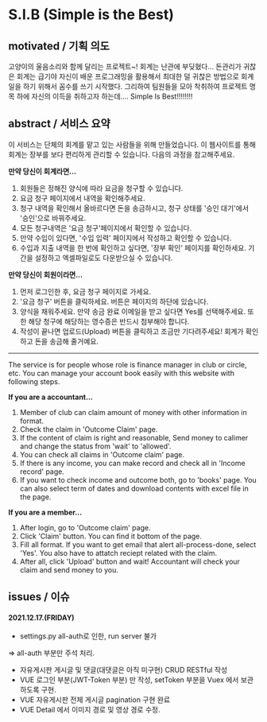 # S.I.B (Simple is the Best)

## motivated / 기획 의도

고양이의 울음소리와 함께 달리는 프로젝트~! 회계는 난관에 부딪혔다... 돈관리가 귀찮은 회계는 급기야 자신이 배운 프로그래밍을 활용해서 최대한 덜 귀찮은 방법으로 회계일을 하기 위해서 꼼수를 쓰기 시작했다. 그리하여 팀원들을 모아 착취하여 프로젝트 명목 하에 자신의 이득을 취하고자 하는데.... Simple Is Best!!!!!!!!



## abstract / 서비스 요약

이 서비스는 단체의 회계를 맡고 있는 사람들을 위해 만들었습니다. 이 웹사이트를 통해 회계는 장부를 보다 편리하게 관리할 수 있습니다. 다음의 과정을 참고해주세요.

**만약 당신이 회계라면...**

1. 회원들은 정해진 양식에 따라 요금을 청구할 수 있습니다.
2. 요금 청구 페이지에서 내역을 확인해주세요.
3. 청구 내역을 확인해서 올바르다면 돈을 송금하시고, 청구 상태를 '승인 대기'에서 '승인'으로 바꿔주세요.
4. 모든 청구내역은 '요금 청구'페이지에서 확인할 수 있습니다.
5. 만약 수입이 있다면, '수입 입력' 페이지에서 작성하고 확인할 수 있습니다.
6. 수입과 지출 내역을 한 번에 확인하고 싶다면, '장부 확인' 페이지를 확인하세요. 기간을 설정하고 엑셀파일로도 다운받으실 수 있습니다.

**만약 당신이 회원이라면...**

1. 먼저 로그인한 후, 요금 청구 페이지로 가세요.
2. '요금 청구' 버튼을 클릭하세요. 버튼은 페이지의 하단에 있습니다.
3. 양식을 채워주세요. 만약 송금 완료 이메일을 받고 싶다면 Yes를 선택해주세요. 또한 해당 청구에 해당하는 영수증은 반드시 첨부해야 합니다.
4. 작성이 끝나면 업로드(Upload) 버튼을 클릭하고 조금만 기다려주세요! 회계가 확인하고 돈을 송금해 줄거예요.

------

The service is for people whose role is finance manager in club or circle, etc. You can manage your account book easily with this website with following steps.

**If you are a accountant...**

1. Member of club can claim amount of money with other information in format.
2. Check the claim in 'Outcome Claim' page.
3. If the content of claim is right and reasonable, Send money to calimer and change the status from 'wait' to 'allowed'.
4. You can check all claims in 'Outcome claim' page.
5. If there is any income, you can make record and check all in 'Income record' page.
6. If you want to check income and outcome both, go to 'books' page. You can also select  term of dates and download contents with excel file in the page.

**If you are a member...**

1. After login, go to 'Outcome claim' page.
2. Click 'Claim' button. You can find it bottom of the page.
3. Fill all format. If you want to get email that alert all-process-done, select 'Yes'. You also have to attatch reciept related with the claim.
4. After all, click 'Upload' button and wait! Accountant will check your claim and send money to you.





## issues / 이슈

#### 2021.12.17.(FRIDAY)

- settings.py  all-auth로 인한, run server 불가

=> all-auth 부분만 주석 처리.

- 자유게시판 게시글 및 댓글(대댓글은 아직 미구현) CRUD RESTful 작성
- VUE 로그인 부분(JWT-Token 부분) 만 작성, setToken 부분을 Vuex 에서 보관하도록 구현.
- VUE 자유게시판 전체 게시글 pagination 구현 완료
- VUE Detail 에서 이미지 경로 및 영상 경로 수정.


